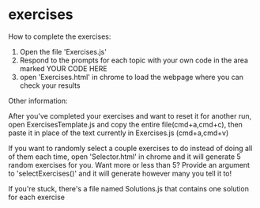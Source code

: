 # exercises
How to complete the exercises:

1. Open the file 'Exercises.js'
2. Respond to the prompts for each topic with your own code in the area marked YOUR CODE HERE
3. open 'Exercises.html' in chrome to load the webpage where you can check your results

Other information:

After you've completed your exercises and want to reset it for another run, open ExercisesTemplate.js
and copy the entire file(cmd+a,cmd+c), then paste it in place of the text currently in Exercises.js
(cmd+a,cmd+v)

If you want to randomly select a couple exercises to do instead of doing all of them each time, open
'Selector.html' in chrome and it will generate 5 random exercises for you.
Want more or less than 5?
Provide an argument to 'selectExercises()' and it will generate however many you tell it to!

If you're stuck, there's a file named Solutions.js that contains one solution for each exercise
